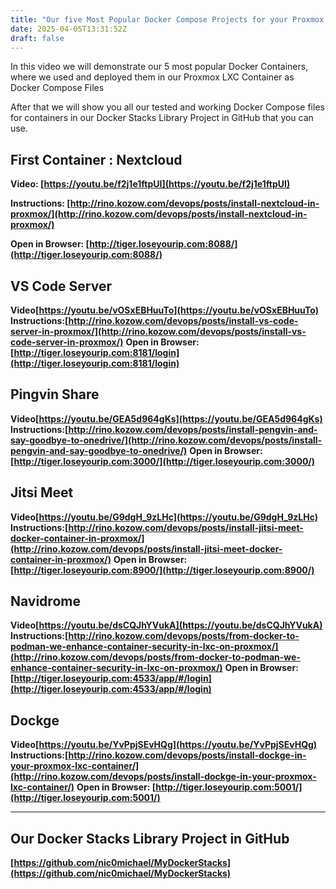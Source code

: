 ```yaml
---
title: "Our five Most Popular Docker Compose Projects for your Proxmox LXC Container"
date: 2025-04-05T13:31:52Z
draft: false
---
```


In this video we will demonstrate our 5 most popular Docker Containers, where we used and deployed them in our Proxmox LXC Container as Docker Compose Files

After that we will show you all our tested and working Docker Compose files for containers in our Docker Stacks Library Project in GitHub that you can use.

## First Container : Nextcloud
**Video: [https://youtu.be/f2j1e1ftpUI](https://youtu.be/f2j1e1ftpUI)** 

**Instructions: [http://rino.kozow.com/devops/posts/install-nextcloud-in-proxmox/](http://rino.kozow.com/devops/posts/install-nextcloud-in-proxmox/)**

**Open in Browser: [http://tiger.loseyourip.com:8088/](http://tiger.loseyourip.com:8088/)**

## VS Code Server
**Video[https://youtu.be/vOSxEBHuuTo](https://youtu.be/vOSxEBHuuTo)**
**Instructions:[http://rino.kozow.com/devops/posts/install-vs-code-server-in-proxmox/](http://rino.kozow.com/devops/posts/install-vs-code-server-in-proxmox/)**
**Open in Browser: [http://tiger.loseyourip.com:8181/login](http://tiger.loseyourip.com:8181/login)**


## Pingvin Share
**Video[https://youtu.be/GEA5d964gKs](https://youtu.be/GEA5d964gKs)**
**Instructions:[http://rino.kozow.com/devops/posts/install-pengvin-and-say-goodbye-to-onedrive/](http://rino.kozow.com/devops/posts/install-pengvin-and-say-goodbye-to-onedrive/)**
**Open in Browser: [http://tiger.loseyourip.com:3000/](http://tiger.loseyourip.com:3000/)**


## Jitsi Meet
**Video[https://youtu.be/G9dgH_9zLHc](https://youtu.be/G9dgH_9zLHc)**
**Instructions:[http://rino.kozow.com/devops/posts/install-jitsi-meet-docker-container-in-proxmox/](http://rino.kozow.com/devops/posts/install-jitsi-meet-docker-container-in-proxmox/)**
**Open in Browser: [http://tiger.loseyourip.com:8900/](http://tiger.loseyourip.com:8900/)**


## Navidrome
**Video[https://youtu.be/dsCQJhYVukA](https://youtu.be/dsCQJhYVukA)**
**Instructions:[http://rino.kozow.com/devops/posts/from-docker-to-podman-we-enhance-container-security-in-lxc-on-proxmox/](http://rino.kozow.com/devops/posts/from-docker-to-podman-we-enhance-container-security-in-lxc-on-proxmox/)**
**Open in Browser: [http://tiger.loseyourip.com:4533/app/#/login](http://tiger.loseyourip.com:4533/app/#/login)**

## Dockge
**Video[https://youtu.be/YvPpjSEvHQg](https://youtu.be/YvPpjSEvHQg)**
**Instructions:[http://rino.kozow.com/devops/posts/install-dockge-in-your-proxmox-lxc-container/](http://rino.kozow.com/devops/posts/install-dockge-in-your-proxmox-lxc-container/)**
**Open in Browser: [http://tiger.loseyourip.com:5001/](http://tiger.loseyourip.com:5001/)**

---

## Our Docker Stacks Library Project in GitHub
**[https://github.com/nic0michael/MyDockerStacks](https://github.com/nic0michael/MyDockerStacks)**

